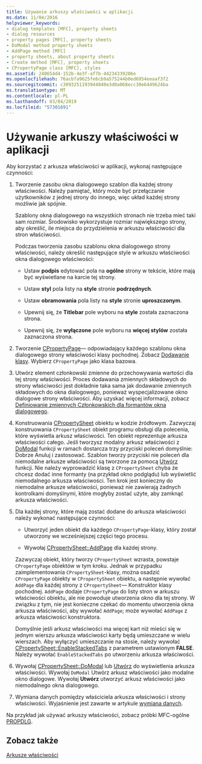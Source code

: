 ```yaml
---
title: Używanie arkuszy właściwości w aplikacji
ms.date: 11/04/2016
helpviewer_keywords:
- dialog templates [MFC], property sheets
- dialog resources
- property pages [MFC], property sheets
- DoModal method property sheets
- AddPage method [MFC]
- property sheets, about property sheets
- Create method [MFC], property sheets
- CPropertyPage class [MFC], styles
ms.assetid: 240654d4-152b-4e3f-af7b-44234339206e
ms.openlocfilehash: 76acbfa9625fe6cb9a575244b0ed6954eeaaf3f2
ms.sourcegitcommit: c3093251193944840e3d0a068ecc30e6449624ba
ms.translationtype: MT
ms.contentlocale: pl-PL
ms.lasthandoff: 03/04/2019
ms.locfileid: "57301691"
---
```

# <a name="using-property-sheets-in-your-application"></a>Używanie arkuszy właściwości w aplikacji

Aby korzystać z arkusza właściwości w aplikacji, wykonaj następujące czynności:

1. Tworzenie zasobu okna dialogowego szablon dla każdej strony właściwości. Należy pamiętać, który może być przełączanie użytkowników z jednej strony do innego, więc układ każdej strony możliwie jak spójnie.

   Szablony okna dialogowego na wszystkich stronach nie trzeba mieć taki sam rozmiar. Środowisko wykorzystuje rozmiar największego strony, aby określić, ile miejsca do przydzielenia w arkuszu właściwości dla stron właściwości.

   Podczas tworzenia zasobu szablonu okna dialogowego strony właściwości, należy określić następujące style w arkuszu właściwości okna dialogowego właściwości:

   - Ustaw **podpis** edytować pola na **ogólne** strony w tekście, które mają być wyświetlane na karcie tej strony.

   - Ustaw **styl** pola listy na **style** stronie **podrzędnych**.

   - Ustaw **obramowania** pola listy na **style** stronie **uproszczonym**.

   - Upewnij się, że **Titlebar** pole wyboru na **style** została zaznaczona strona.

   - Upewnij się, że **wyłączone** pole wyboru na **więcej stylów** została zaznaczona strona.

1. Tworzenie [CPropertyPage](../mfc/reference/cpropertypage-class.md)— odpowiadający każdego szablonu okna dialogowego strony właściwości klasy pochodnej. Zobacz [Dodawanie klasy](../ide/adding-a-class-visual-cpp.md). Wybierz `CPropertyPage` jako klasa bazowa.

1. Utwórz element członkowski zmienne do przechowywania wartości dla tej strony właściwości. Proces dodawania zmiennych składowych do strony właściwości jest dokładnie taka sama jak dodawanie zmiennych składowych do okna dialogowego, ponieważ wyspecjalizowane okno dialogowe strony właściwości. Aby uzyskać więcej informacji, zobacz [Definiowanie zmiennych Członkowskich dla formantów okna dialogowego](../windows/defining-member-variables-for-dialog-controls.md).

1. Konstruowania [CPropertySheet](../mfc/reference/cpropertysheet-class.md) obiektu w kodzie źródłowym. Zazwyczaj konstruowania `CPropertySheet` obiekt programu obsługi dla polecenia, które wyświetla arkusz właściwości. Ten obiekt reprezentuje arkusza właściwości całego. Jeśli tworzysz modalny arkusz właściwości z [DoModal](../mfc/reference/cpropertysheet-class.md#domodal) funkcji w ramach dostarcza trzy przyciski poleceń domyślnie: Dobrze Anuluj i zastosować. Szablon tworzy przyciski nie poleceń dla niemodalne arkusze właściwości są tworzone za pomocą [Utwórz](../mfc/reference/cpropertysheet-class.md#create) funkcji. Nie należy wyprowadzić klasę z `CPropertySheet` chyba że chcesz dodać inne formanty (na przykład okno podglądu) lub wyświetlić niemodalnego arkusza właściwości. Ten krok jest konieczny do niemodalne arkusze właściwości, ponieważ nie zawierają żadnych kontrolkami domyślnymi, które mogłyby zostać użyte, aby zamknąć arkusza właściwości.

1. Dla każdej strony, które mają zostać dodane do arkusza właściwości należy wykonać następujące czynności:

   - Utworzyć jeden obiekt dla każdego `CPropertyPage`-klasy, który został utworzony we wcześniejszej części tego procesu.

   - Wywołaj [CPropertySheet::AddPage](../mfc/reference/cpropertysheet-class.md#addpage) dla każdej strony.

   Zazwyczaj obiekt, który tworzy `CPropertySheet` wzrasta, powstaje `CPropertyPage` obiektów w tym kroku. Jednak w przypadku zaimplementowania `CPropertySheet`-klasy, można osadzić `CPropertyPage` obiekty w `CPropertySheet` obiektu, a następnie wywołać `AddPage` dla każdej strony z `CPropertySheet`— Konstruktor klasy pochodnej. `AddPage` dodaje `CPropertyPage` do listy stron w arkuszu właściwości obiektu, ale nie powoduje utworzenia okno dla tej strony. W związku z tym, nie jest konieczne czekać do momentu utworzenia okna arkusza właściwości, aby wywołać `AddPage`; może wywołać `AddPage` z arkusza właściwości konstruktora.

   Domyślnie jeśli arkusz właściwości ma więcej kart niż mieści się w jednym wierszu arkusza właściwości karty będą umieszczane w wielu wierszach. Aby wyłączyć umieszczanie na stosie, należy wywołać [CPropertySheet::EnableStackedTabs](../mfc/reference/cpropertysheet-class.md#enablestackedtabs) z parametrem ustawionym **FALSE**. Należy wywołać `EnableStackedTabs` po utworzeniu arkusza właściwości.

1. Wywołaj [CPropertySheet::DoModal](../mfc/reference/cpropertysheet-class.md#domodal) lub [Utwórz](../mfc/reference/cpropertysheet-class.md#create) do wyświetlenia arkusza właściwości. Wywołaj `DoModal` Utwórz arkusz właściwości jako modalne okno dialogowe. Wywołaj **Utwórz** utworzyć arkusz właściwości jako niemodalnego okna dialogowego.

1. Wymiana danych pomiędzy właściciela arkusza właściwości i strony właściwości. Wyjaśnienie jest zawarte w artykule [wymiana danych](../mfc/exchanging-data.md).

Na przykład jak używać arkuszy właściwości, zobacz próbki MFC-ogólne [PROPDLG](../visual-cpp-samples.md).

## <a name="see-also"></a>Zobacz także

[Arkusze właściwości](../mfc/property-sheets-mfc.md)
